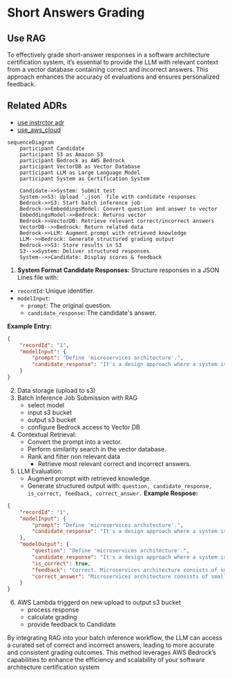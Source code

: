# Short Answers Grading

## Use RAG
To effectively grade short-answer responses in a software architecture certification system, it’s essential to provide the LLM with relevant context from a vector database containing correct and incorrect answers. 
This approach enhances the accuracy of evaluations and ensures personalized feedback.

## Related ADRs
- [use instrctor adr](use_instructor.md)
- [use_aws_cloud](use_aws_cloud.md)

```mermaid
sequenceDiagram
    participant Candidate
    participant S3 as Amazon S3
    participant Bedrock as AWS Bedrock
    participant VectorDB as Vector Database
    participant LLM as Large Language Model
    participant System as Certification System

    Candidate->>System: Submit test
    System->>S3: Upload `.json` file with candidate responses
    Bedrock->>S3: Start batch inference job
    Bedrock->>EmbeddingsModel: Convert question and answer to vector
    EmbeddingsModel->>Bedrock: Returns vector
    Bedrock->>VectorDB: Retrieve relevant correct/incorrect answers
    VectorDB-->>Bedrock: Return related data
    Bedrock->>LLM: Augment prompt with retrieved knowledge
    LLM-->>Bedrock: Generate structured grading output
    Bedrock->>S3: Store results in S3
    S3-->>System: Deliver structured responses
    System-->>Candidate: Display scores & feedback
```

1. **System Format Candidate Responses:**
   Structure responses in a JSON Lines file with:
  - `recordId`: Unique identifier.
  - `modelInput`: 
    - `prompt`: The original question.
    - `candidate_response`: The candidate's answer.

**Example Entry:**
```json
{
    "recordId": "1",
    "modelInput": {
        "prompt": "Define 'microservices architecture'.",
        "candidate_response": "It's a design approach where a system is divided into small, independent services."
    }
}
```
2. Data storage (upload to s3)
3. Batch Inference Job Submission with RAG
   - select model
   - input s3 bucket
   - output s3 bucket
   - configure Bedrock access to Vector DB
4. Contextual Retrieval:
	 - Convert the prompt into a vector.
	 - Perform similarity search in the vector database.
   - Rank and filter non relevant data
	 - Retrieve most relevant correct and incorrect answers.
5. LLM Evaluation:
   - Augment prompt with retrieved knowledge.
   - Generate structured output with: ```question, candidate_response, is_correct, feedback, correct_answer.```
**Example Respose:**
```json
{
    "recordId": "1",
    "modelInput": {
        "prompt": "Define 'microservices architecture'.",
        "candidate_response": "It's a design approach where a system is divided into small, independent services."
    },
    "modelOutput": {
        "question": "Define 'microservices architecture'.",
        "candidate_response": "It's a design approach where a system is divided into small, independent services.",
        "is_correct": true,
        "feedback": "Correct. Microservices architecture consists of small, autonomous services communicating over APIs, enhancing scalability.",
        "correct_answer": "Microservices architecture consists of small, autonomous services communicating over APIs."
    }
}
```
6. AWS Lambda triggerd on new upload to output s3 bucket
   - process response
   - calculate grading
   - provide feedback to Candidate

By integrating RAG into your batch inference workflow, the LLM can access a curated set of correct and incorrect answers, leading to more accurate and consistent grading outcomes. 
This method leverages AWS Bedrock’s capabilities to enhance the efficiency and scalability of your software architecture certification system

